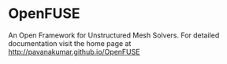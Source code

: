 OpenFUSE
========

An Open Framework for Unstructured Mesh Solvers. For detailed documentation visit the home page at http://pavanakumar.github.io/OpenFUSE
